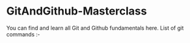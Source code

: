 # GitAndGithub-Masterclass
You can find and learn all Git and Github fundamentals here.
List of git commands :-
